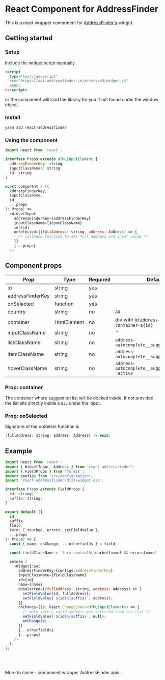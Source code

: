 # React Component for AddressFinder

This is a react wrapper component for
[AddressFinder's](https://addressfinder.com.au/docs/widget_docs/) widget.

## Getting started

### Setup

Include the widget script manually

```html
<script
  type="text/javascript"
  src="https://api.addressfinder.io/assets/v3/widget.js"
  async
></script>
```

or the component will load the library for you if not found under the window object.

### Install

```sh
yarn add react-addressfinder
```

### Using the component

```js
import React from 'react';

interface Props extends HTMLInputElement {
  addressFinderKey: string
  inputClassName?: string
  id: string
}

const component = ({
  addressFinderKey,
  inputClassName,
  id,
  ...props
}: Props) =>
  <WidgetInput
    addressFinderKey={addressFinderKey}
    inputClassName={inputClassName}
    id={id}
    onSelected={(fullAddress: string, address: Address) => {
      /* callback function to set full address and input value */
    }}
    {...props}
  />
```

## Component props

| Prop             | Type        | Required | Default                                           |
| ---------------- | ----------- | -------- | ------------------------------------------------- |
| id               | string      | yes      |                                                   |
| addressFinderKey | string      | yes      |                                                   |
| onSelected       | function    | yes      |                                                   |
| country          | string      | no       | `AU`                                              |
| container        | HtmlElement | no       | div with id `address-container-${id}`             |
| inputClassName   | string      | no       | ''                                                |
| listClassName    | string      | no       | `address-autocomplete__suggestions`               |
| itemClassName    | string      | no       | `address-autocomplete__suggestions__item`         |
| hoverClassName   | string      | no       | `address-autocomplete__suggestions__item--active` |

### Prop: container

The container where suggestion list will be docked inside. If not provided, the list sits directly
inside a `div` under the input.

### Prop: onSelected

Signature of the onSelect function is

```js
(fullAddress: string, address: Address) => void;
```

## Example

```js
import React from 'react';
import { WidgetInput, Address } from 'react-addressfinder';
import { FieldProps } from 'formik';
import configs from 'src/configuration';
import 'react-addressfinder/dist/widget.css';

interface Props extends FieldProps {
  id: string;
  suffix: string;
}

export default ({
  id,
  suffix,
  field,
  form: { touched, errors, setFieldValue },
  ...props
}: Props) => {
  const { name, onChange, ...otherfields } = field;

  const fieldClassName = `form-control${touched[name] && errors[name] ? ' is-invalid' : ''}`;

  return (
    <WidgetInput
      addressFinderKey={configs.AddressFinderKey}
      inputClassName={fieldClassName}
      id={id}
      name={name}
      onSelected={(fullAddress: string, address: Address) => {
        setFieldValue(id, fullAddress);
        setFieldValue(`${id}${suffix}`, address);
      }}
      onChange={(e: React.ChangeEvent<HTMLInputElement>) => {
        /* make sure a valid address was selected from the list */
        setFieldValue(`${id}${suffix}`, null);
        onChange(e);
      }}
      {...otherfields}
      {...props}
    />
  );
};
```

<br />
<br />

More to come - component wrapper AddressFinder apis...
